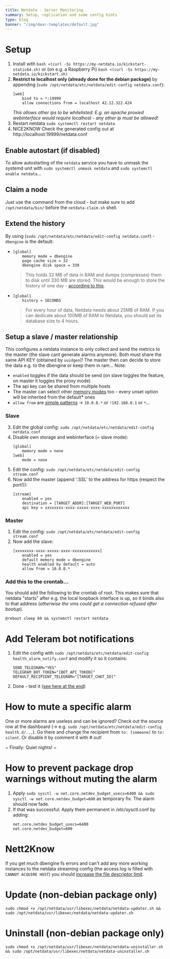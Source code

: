 ```yaml
---
title: Netdata - Server Monitoring
summary: Setup, replication and some config hints
type: blog
banner: "/img/dear-templates/default.jpg"
---
```


# Setup #
1. Install with `bash <(curl -Ss https://my-netdata.io/kickstart-static64.sh)` or (on e.g. a Raspberry Pi) `bash <(curl -Ss https://my-netdata.io/kickstart.sh)`
2. **Restrict to localhost only (already done for the debian package)** by appending (`sudo /opt/netdata/etc/netdata/edit-config netdata.conf`):
    ```
    [web]
        bind to = *:19999
        allow connections from = localhost 42.12.322.424
    ```
    _This allows other ips to be whitelisted: E.g. an apache proxied webinterface would require localhost - any other ip must be allowed!_
3. Restart netdata `sudo systemctl restart netdata`
4. NICE2KNOW Check the generated config out at http://localhost:19999/netdata.conf

## Enable autostart (if disabled) ##
To allow autostarting of the `netdata` service you have to unmask the systemd unit with `sudo systemctl unmask netdata` and `sudo systemctl enable netdata`...

## Claim a node ##
Just use the command from the cloud - but make sure to add `/opt/netdata/bin/` before the `netdata-claim.sh` shell.

## Extend the history ##
By using (`sudo /opt/netdata/etc/netdata/edit-config netdata.conf`) - `dbengine` is the default:
* ```
  [global]
      memory mode = dbengine
      page cache size = 32
      dbengine disk space = 330
  ```
  > This holds 32 MB of data in RAM and dumps (compresses) them to disk until 330 MB are stored. This would be enough to store the history of one day - [according to this](https://learn.netdata.cloud/docs/agent/database/calculator).
* ```
  [global]
      history = SECONDS
  ```
  > For every hour of data, Netdata needs about 25MB of RAM. If you can dedicate about 100MB of RAM to Netdata, you should set its database size to 4 hours.
        
## Setup a slave / master relationship ##
This configures a netdata instance to only collect and send the metrics to the master (the slave cant generate alarms anymore). Both must share the same API KEY (obtained by `uuidgen`)! The master then can decide to store the data e.g. to the dbengine or keep them in ram...
Note:

* `enabled` toggles if the data should be send (on slave toggles the feature, on master it toggles the proxy mode)
* The api key can be shared from multiple hosts
* The master can select other [memory modes](https://docs.netdata.cloud/streaming/) too - every unset option will be inherited from the default* ones
* `allow from` are [simple patterns](https://docs.netdata.cloud/libnetdata/simple_pattern/) -> `10.0.0.*` or `!192.168.0.1` or `*`...

### Slave ###
3. Edit the global config: `sudo /opt/netdata/etc/netdata/edit-config netdata.conf`
4. Disable own storage and webinterface (= slave mode):
    ```
    [global]
        memory mode = none
    [web]
        mode = none
    ```
3. Edit the config: `sudo /opt/netdata/etc/netdata/edit-config stream.conf`
4. Now add the master (append ':SSL' to the address for https (respect the port!)):
    ```
    [stream]
        enabled = yes
        destination = [TARGET_ADDR]:[TARGET_WEB_PORT]
        api key = xxxxxxxx-xxxx-xxxxx-xxxx-xxxxxxxxxxxx
    ```

### Master ###
1. Edit the config: `sudo /opt/netdata/etc/netdata/edit-config stream.conf`
2. Now add the slave:
    ```
    [xxxxxxxx-xxxx-xxxxx-xxxx-xxxxxxxxxxxx]
        enabled = yes
        default memory mode = dbengine
        health enabled by default = auto
        allow from = 10.0.0.*
    ```
    
### Add this to the crontab... ###
You should add the following to the crontab of root. This makes sure that netdata "starts" after e.g. the local loopback interface is up, so it binds also to that address (_otherwise the vms could get a connection refused after bootup_).
```
@reboot sleep 60 && systemctl restart netdata
```

# Add Teleram bot notifications #
1. Edit the config with `sudo /opt/netdata/etc/netdata/edit-config health_alarm_notify.conf` and modify it so it contains:
    ```
    SEND_TELEGRAM="YES"
    TELEGRAM_BOT_TOKEN="[BOT_API_TOKEN]"
    DEFAULT_RECIPIENT_TELEGRAM="[TARGET_CHAT_ID]"
    ```
2. Done - test it ([see here at the end](https://docs.netdata.cloud/health/notifications/email/))

# How to mute a specific alarm #
One or more alarms are useless and can be ignored? Check out the source row at the dashboard (-> e.g. `sudo /opt/netdata/etc/netdata/edit-config health.d/...`). Go there and change the recipient from `to: [someone]` to `to: silent`. Or disable it by comment it with # out!

~ Finally: Quiet nights! ~

# How to prevent package drop warnings without muting the alarm #
1. Apply `sudo sysctl -w net.core.netdev_budget_usecs=6400 && sudo sysctl -w net.core.netdev_budget=600` as temporary fix. The alarm should now fade.
2. If that was successful: Apply them permanent in /etc/sysctl.conf by adding:
    ```
    net.core.netdev_budget_usecs=6400
    net.core.netdev_budget=600
    ```

# Nett2Know #
If you get much dbengine fs errors and can't add any more working instances to the netdata streaming config (the access.log is filled with `CANNOT ACQUIRE HOST`) you should [increase the file descriptor limit](https://github.com/netdata/netdata/blob/master/database/engine/README.md).

# Update (non-debian package only) #
`sudo chmod +x /opt/netdata/usr/libexec/netdata/netdata-updater.sh && sudo /opt/netdata/usr/libexec/netdata/netdata-updater.sh`

# Uninstall (non-debian package only) #
`sudo chmod +x /opt/netdata/usr/libexec/netdata/netdata-uninstaller.sh && sudo /opt/netdata/usr/libexec/netdata/netdata-uninstaller.sh`
